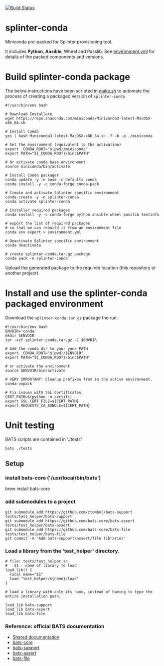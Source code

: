 [![Build Status](https://api.travis-ci.com/marcomc/splinter-conda.png)](https://www.travis-ci.com/github/marcomc/splinter-conda/builds)
# splinter-conda
Miniconda pre-packed for Splinter provisioning tool.

It includes **Python**, **Ansible**, Wheel and Passlib. See [environment.yml](./environment.yml) for details of the packed components and versions.

# Build splinter-conda package

The below instructions have been scripted in [make.sh](./make.sh) to automate the process of creating a packaged version of `splinter-conda`

    #!/usr/bin/env bash

    # Download Installare
    wget https://repo.anaconda.com/miniconda/Miniconda3-latest-MacOSX-x86_64.sh

    # Install Conda
    yes | bash Miniconda3-latest-MacOSX-x86_64.sh -f -b -p ./miniconda

    # Set the environment (equivalent to the activation)
    export _CONDA_ROOT="$(pwd)/miniconda"
    export PATH="${_CONDA_ROOT}/bin:$PATH"

    # Or activate conda base environment
    source miniconda/bin/activate

    # Install Conda packager
    conda update -y -n base -c defaults conda
    conda install -y -c conda-forge conda-pack

    # Create and activate Splinter specific environment
    conda create -y -n splinter-conda
    conda activate splinter-conda

    # Installer required packages
    conda install -y -c conda-forge python ansible wheel passlib textinfo

    # export the list of required packages
    # so that we can rebuild it from an environment file
    conda env export > environment.yml

    # Deactivate Splinter specific environment
    conda deactivate

    # create splinter-conda.tar.gz package
    conda pack -n splinter-conda

Upload the generated package to the required location (this repository or another project)

# Install and use the splinter-conda packaged environment

Download the `splinter-conda.tar.gz` package the run:

    #!/usr/bin/env bash
    ENVDIR='conda'
    mkdir $ENVDIR
    tar -xzf splinter-conda.tar.gz -C $ENVDIR

    # Add the conda dir to your your PATH
    export _CONDA_ROOT="$(pwd)/$ENVDIR"
    export PATH="${_CONDA_ROOT}/bin:$PATH"

    # or activate the environment
    source $ENVDIR/bin/activate

    # VERY IMPORTANT! Cleanup prefixes from in the active environment.
    conda-unpack

    # Fix issues with SSL Certificates
    CERT_PATH=$(python -m certifi)
    export SSL_CERT_FILE=${CERT_PATH}
    export REQUESTS_CA_BUNDLE=${CERT_PATH}

# Unit testing

BATS scripts are contained in './tests'

    bats ./tests

## Setup

### install bats-core ('/usr/local/bin/bats')
brew install bats-core
### add submodules to a project
    git submodule add https://github.com/ztombol/bats-support tests/test_helper/bats-support
    git submodule add https://github.com/bats-core/bats-assert  tests/test_helper/bats-assert
    git submodule add https://github.com/bats-core/bats-file  tests/test_helper/bats-file
    git commit -m 'Add bats-support/assert/file libraries'

### Load a library from the 'test_helper' directory.
    # file: tests/test_helper.sh
    #   $1 - name of library to load
    load_lib() {
      local name="$1"
      load "test_helper/${name}/load"
    }

    # load a library with only its name, instead of having to type the entire installation path.

    load_lib bats-support
    load_lib bats-assert
    load_lib bats-file

### Reference: official BATS documentation

* [Shared documentation](https://github.com/ztombol/bats-docs)
* [bats-core](https://github.com/bats-core/bats-core)
* [bats-support](https://github.com/bats-core/bats-support)
* [bats-assert](https://github.com/bats-core/bats-assert)
* [bats-file](https://github.com/bats-core/bats-file)
